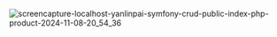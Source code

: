 ![screencapture-localhost-yanlinpai-symfony-crud-public-index-php-product-2024-11-08-20_54_36](https://github.com/user-attachments/assets/1eb874db-e814-41b1-af41-f0a0e675f155)
